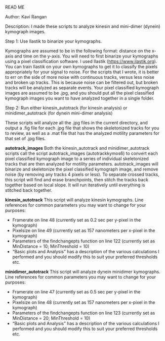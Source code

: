 READ ME

Author: Kavi Rangan

Description: I made these scripts to analyze kinesin and mini-dimer (dynein) kymograph images.

Step 1: Use Ilastik to binarize your kymographs. 

Kymographs are assumed to be in the following format: distance on the x-axis and time on the y-axis. You will need to first binarize your kymographs using a pixel classification software. I used Ilastik (https://www.ilastik.org). You can train Ilastik on your own kymographs to get it to classify the pixels appropriately for your signal to noise. For the scripts that I wrote, it is better to err on the side of more noise with continuous tracks, versus less noise and broken up tracks. This is because noise can be filtered out, but broken tracks will be analyzed as separate events.  Your pixel classified kymograph images are assumed to be .jpg, and you should put all the pixel classified kymograph images you want to have analyzed together in a single folder.  

Step 2: Run either kinesin_autotrack (for kinesin analysis) or minidimer_autotrack (for dynein mini-dimer analysis)

These scripts will analyze all the .jpg files in the current directory, and output a .fig file for each .jpg file that shows the skeletonized tracks for you to review, as well as a .mat file that has the analyzed motility parameters for that set of .jpg files. 

**autotrack_images**
Both the kinesin_autotrack and minidimer_autotrack scripts call the script autotrack_images (autotrackkymos6) to convert each pixel classified kymograph image to a series of individual skeletonized tracks that are then analyzed for motility parameters. 
autotrack_images will binarize and skeletonize the pixel classified kymograph image, and remove noise (by removing any tracks 4 pixels or less). To separate crossed tracks, this script will find and erase branchpoints, then stitch the tracks back together based on local slope. It will run iteratively until everything is stitched back together.

**kinesin_autotrack**
This script will analyze kinesin kymographs.
Line references for common parameters you may want to change for your purposes:
-	Framerate on line 48 (currently set as 0.2 sec per y-pixel in the kymograph)
-	Pixelsize on line 49 (currently set as 157 nanometers per x-pixel in the kymograph)
-	Parameters of the findchangepts function on line 122 (currently set as MinDistance = 10; MinThreshold = 10)
-	“Basic plots and Analysis” has a description of the various calculations I performed and you should modify this to suit your preferred thresholds etc.

**minidimer_autotrack**
This script will analyze dynein minidimer kymographs. 
Line references for common parameters you may want to change for your purposes:
-	Framerate on line 47 (currently set as 0.5 sec per y-pixel in the kymograph)
-	Pixelsize on line 48 (currently set as 157 nanometers per x-pixel in the kymograph)
-	Parameters of the findchangepts function on line 123 (currently set as MinDistance = 20; MinThreshold = 10)
-	“Basic plots and Analysis” has a description of the various calculations I performed and you should modify this to suit your preferred thresholds etc.

